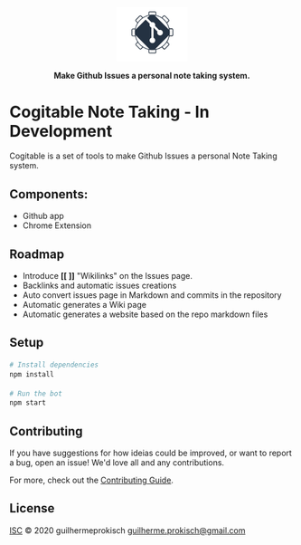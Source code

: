 <!-- Please be careful editing the below HTML, as GitHub is quite jk with anything that looks like an HTML tag in GitHub Flavored Markdown. -->
<p align="center">
  <img width="25%" src="assets/logo.png"  alt="Banner">
</p>
<p align="center">
  <b>Make Github Issues a personal note taking system.</b>
</p>


# Cogitable Note Taking - In Development 
Cogitable is a set of tools to make Github Issues a personal Note Taking system. 

## Components:

 - Github app 
 - Chrome Extension

## Roadmap

- Introduce  **[[ ]]** "Wikilinks" on the Issues page.
- Backlinks and automatic issues creations
- Auto convert issues page in Markdown and commits in the repository
- Automatic generates a Wiki page  
- Automatic generates a website  based on the repo markdown files

## Setup

```sh
# Install dependencies
npm install

# Run the bot
npm start
```

## Contributing

If you have suggestions for how ideias could be improved, or want to report a bug, open an issue! We'd love all and any contributions.

For more, check out the [Contributing Guide](CONTRIBUTING.md).

## License

[ISC](LICENSE) © 2020 guilhermeprokisch <guilherme.prokisch@gmail.com>
